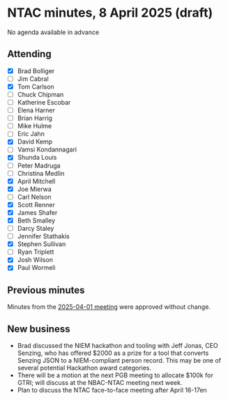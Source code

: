 # NTAC minutes, 8 April 2025 (draft)

No agenda available in advance

## Attending

- [x] Brad Bolliger
- [ ] Jim Cabral
- [x] Tom Carlson
- [ ] Chuck Chipman
- [ ] Katherine Escobar
- [ ] Elena Harner
- [ ] Brian Harrig
- [ ] Mike Hulme
- [ ] Eric Jahn
- [x] David Kemp
- [ ] Vamsi Kondannagari
- [x] Shunda Louis
- [ ] Peter Madruga
- [ ] Christina Medlin
- [x] April Mitchell
- [x] Joe Mierwa
- [ ] Carl Nelson
- [x] Scott Renner
- [x] James Shafer
- [x] Beth Smalley
- [ ] Darcy Staley 
- [ ] Jennifer Stathakis
- [x] Stephen Sullivan
- [ ] Ryan Triplett
- [x] Josh Wilson
- [x] Paul Wormeli

## Previous minutes

Minutes from the [2025-04-01 meeting](2025-04-01-minutes.md) were approved without change.

## New business

* Brad discussed the NIEM hackathon and tooling with Jeff Jonas, CEO Senzing, who has offered $2000 as a prize for a tool that converts Senzing JSON to a NIEM-compliant person record. This may be one of several potential Hackathon award categories.
* There will be a motion at the next PGB meeting to allocate $100k for GTRI; will discuss at the NBAC-NTAC meeting next week.
* Plan to discuss the NTAC face-to-face meeting after April 16-17en
